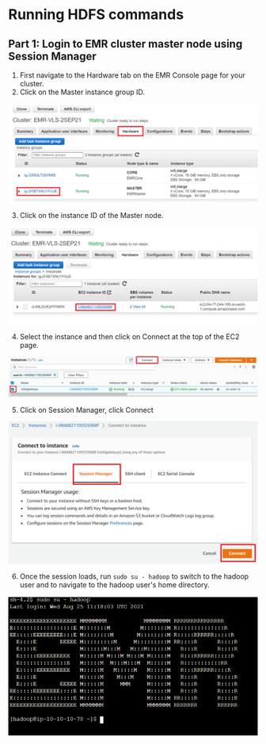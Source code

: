 # Running HDFS commands

## Part 1: Login to EMR cluster master node using Session Manager

1. First navigate to the Hardware tab on the EMR Console page for your cluster.
2. Click on the Master instance group ID.

![connect1.png](./resources/connect1.png)

3. Click on the instance ID of the Master node.

![connect3.png](./resources/connect2.png)

4. Select the instance and then click on Connect at the top of the EC2 page.

![connect4.png](./resources/connect3.png)

5. Click on Session Manager, click Connect

![connect5.png](./resources/connect4.png)

6. Once the session loads, run `sudo su - hadoop` to switch to the hadoop user and to navigate to the hadoop user's home directory.

![connect6.png](./resources/connect5.png)
